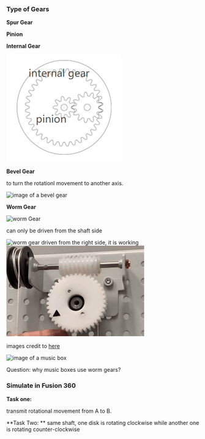 ### Type of Gears

**Spur Gear**

**Pinion**

**Internal Gear**

![image of an internal gear, called planetary gear for it could create a planet like movement](images/internal_gear.png)





**Bevel Gear**

to turn the rotationl movement to another axis.

![image of a bevel gear](https://iconarchive.com/download/i29990/rob-sanders/gear/bevel-gear.ico)

**Worm Gear**

![worm Gear](https://upload.wikimedia.org/wikipedia/commons/thumb/c/c3/Worm_Gear.gif/220px-Worm_Gear.gif)

can only be driven from the shaft side

![worm gear driven from the right side, it is working](images/worm_wheel.gif) ![driven from the other side it is locked](images/wormwheelnot_driven.gif)

images credit to [here](https://youtu.be/pfRFXhXQRgA)

![image of a music box](https://cdn.shopify.com/s/files/1/1381/8321/products/Music-Box_WB2_b205bc79-73a2-4f21-8e89-9d10f0c97eab_700x700.jpg?v=1590153348)

Question: why music boxes use worm gears?

### Simulate in Fusion 360

**Task one:**

transmit rotational movement from A to B. 

**Task Two:
**
same shaft, one disk is rotating clockwise while another one is rotating counter-clockwise